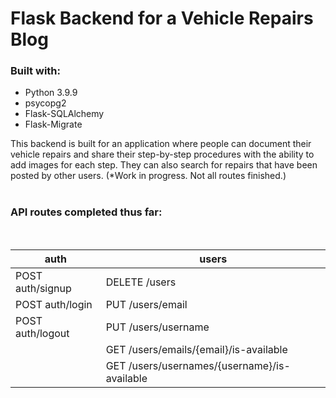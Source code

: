 # Flask Backend for a Vehicle Repairs Blog
### **Built with:**
* Python 3.9.9
* psycopg2
* Flask-SQLAlchemy
* Flask-Migrate

This backend is built for an application where people can document their vehicle repairs and share their step-by-step procedures with the ability to add images for each step. They can also search for repairs that have been posted by other users. (*Work in progress. Not all routes finished.)
<br/>
<br/>
### **API routes completed thus far:**
<br/>

| auth             | users                                        |
|------------------|----------------------------------------------|
| POST auth/signup | DELETE /users                                |
| POST auth/login  | PUT /users/email                             |
| POST auth/logout | PUT /users/username                          |
|                  | GET /users/emails/{email}/is-available       |
|                  | GET /users/usernames/{username}/is-available |
